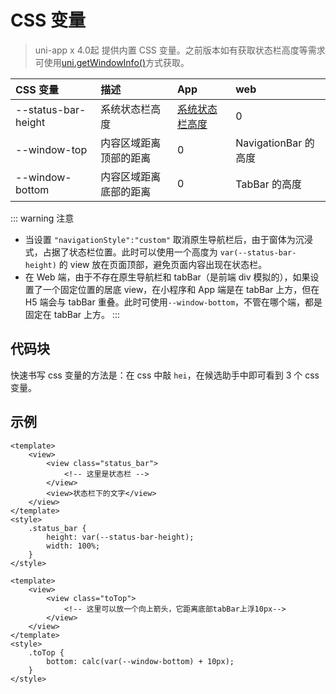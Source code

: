 # CSS 变量 <Badge text="4.0">

> uni-app x 4.0起 提供内置 CSS 变量。之前版本如有获取状态栏高度等需求可使用[uni.getWindowInfo()](../../api/get-window-info.md)方式获取。

| CSS 变量| 描述| App| web|
| :- | :- | :- | :- |
| --status-bar-height | 系统状态栏高度| [系统状态栏高度](http://www.html5plus.org/doc/zh_cn/navigator.html#plus.navigator.getStatusbarHeight)| 0|
| --window-top| 内容区域距离顶部的距离 | 0| NavigationBar 的高度 |
| --window-bottom| 内容区域距离底部的距离 | 0| TabBar 的高度|

::: warning 注意
- 当设置 `"navigationStyle":"custom"` 取消原生导航栏后，由于窗体为沉浸式，占据了状态栏位置。此时可以使用一个高度为 `var(--status-bar-height)` 的 view 放在页面顶部，避免页面内容出现在状态栏。
- 在 Web 端，由于不存在原生导航栏和 tabBar（是前端 div 模拟的），如果设置了一个固定位置的居底 view，在小程序和 App 端是在 tabBar 上方，但在 H5 端会与 tabBar 重叠。此时可使用`--window-bottom`，不管在哪个端，都是固定在 tabBar 上方。
:::

## 代码块

快速书写 css 变量的方法是：在 css 中敲 `hei`，在候选助手中即可看到 3 个 css 变量。

## 示例

```vue
<template>
	<view>
		<view class="status_bar">
			<!-- 这里是状态栏 -->
		</view>
		<view>状态栏下的文字</view>
	</view>
</template>
<style>
	.status_bar {
		height: var(--status-bar-height);
		width: 100%;
	}
</style>
```

```vue
<template>
	<view>
		<view class="toTop">
			<!-- 这里可以放一个向上箭头，它距离底部tabBar上浮10px-->
		</view>
	</view>
</template>
<style>
	.toTop {
		bottom: calc(var(--window-bottom) + 10px);
	}
</style>
```
